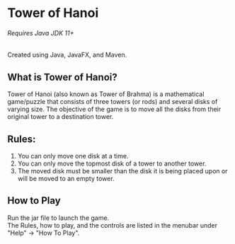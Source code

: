 # Tower of Hanoi
###### Requires Java JDK 11+
Created using Java, JavaFX, and Maven.
## What is Tower of Hanoi?
Tower of Hanoi (also known as Tower of Brahma) is a mathematical game/puzzle that consists of three towers (or rods) and several disks of varying size. The objective of the game is to move all the disks from their original tower to a destination tower.
## Rules:
1.  You can only move one disk at a time.
2.  You can only move the topmost disk of a tower to another tower.
3.  The moved disk must be smaller than the disk it is being placed upon or will be moved to an empty tower.
## How to Play
Run the jar file to launch the game.<br/>
The Rules, how to play, and the controls are listed in the menubar under "Help" -> "How To Play".

